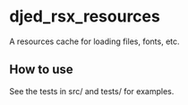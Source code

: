 
# djed_rsx_resources

A resources cache for loading files, fonts, etc.

## How to use

See the tests in src/ and tests/ for examples.